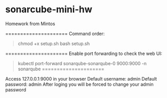 # sonarcube-mini-hw
Homework from Mintos

=====================
Command order:
>chmod +x setup.sh
>bash setup.sh

=====================
Enable port forwarding to check the web UI:
>kubectl port-forward sonarqube-sonarqube-0 9000:9000 -n sonarqube
=====================

Access 127.0.0.1:9000 in your browser
Default username: admin
Default password: admin
After loging you will be forced to change your admin password
